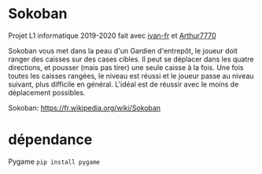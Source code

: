 # Sokoban

Projet L1 informatique 2019-2020 fait avec [ivan-fr](https://github.com/ivan-fr) et [Arthur7770](https://github.com/Arthur7770)

Sokoban vous met dans la peau d'un Gardien d'entrepôt, le joueur doit ranger des caisses sur des cases cibles. Il peut se déplacer dans les quatre directions, et pousser (mais pas tirer) une seule caisse à la fois. Une fois toutes les caisses rangées, le niveau est réussi et le joueur passe au niveau suivant, plus difficile en général. L'idéal est de réussir avec le moins de déplacement possibles.


Sokoban: https://fr.wikipedia.org/wiki/Sokoban

# dépendance

Pygame `pip install pygame`
